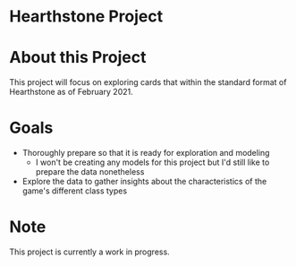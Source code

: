 # Hearthstone Project

# About this Project

This project will focus on exploring cards that within the standard format of Hearthstone as of February 2021. 

# Goals

- Thoroughly prepare so that it is ready for exploration and modeling
    - I won't be creating any models for this project but I'd still like to prepare the data nonetheless
- Explore the data to gather insights about the characteristics of the game's different class types

# Note

This project is currently a work in progress.